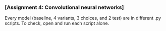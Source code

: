 ### [Assignment 4: Convolutional neural networks]

Every model (baseline, 4 variants, 3 choices, and 2 test) are in different .py scripts.
To check, open and run each script alone.